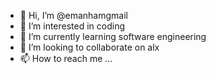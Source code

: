- 👋 Hi, I’m @emanhamgmail
- 👀 I’m interested in coding
- 🌱 I’m currently learning software engineering
- 💞️ I’m looking to collaborate on alx
- 📫 How to reach me ...

<!---
emanhamgmail/emanhamgmail is a ✨ special ✨ repository because its `README.md` (this file) appears on your GitHub profile.
You can click the Preview link to take a look at your changes.
--->
